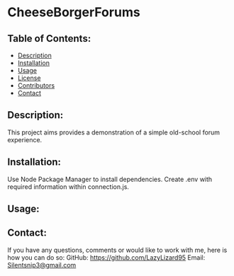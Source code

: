 # CheeseBorgerForums

## Table of Contents:
* [Description](#description)
* [Installation](#installation)
* [Usage](#usage) 
* [License](#license)
* [Contributors](#contributors)
* [Contact](#contact)
## Description:
This project aims provides a demonstration of a simple old-school forum experience. 
## Installation:
Use Node Package Manager to install dependencies.
Create .env with required information within connection.js.
## Usage:

## Contact:
If you have any questions, comments or would like to work with me, here is how you can do so:
GitHub: https://github.com/LazyLizard95
Email: Silentsnip3@gmail.com


